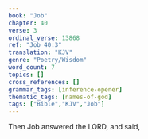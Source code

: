 ```yaml
---
book: "Job"
chapter: 40
verse: 3
ordinal_verse: 13868
ref: "Job 40:3"
translation: "KJV"
genre: "Poetry/Wisdom"
word_count: 7
topics: []
cross_references: []
grammar_tags: [inference-opener]
thematic_tags: [names-of-god]
tags: ["Bible","KJV","Job"]
---
```

Then Job answered the LORD, and said,
